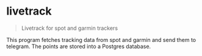 # livetrack
> Livetrack for spot and garmin trackers

This program fetches tracking data from spot and garmin and send them to telegram. The points are stored into a Postgres database.
